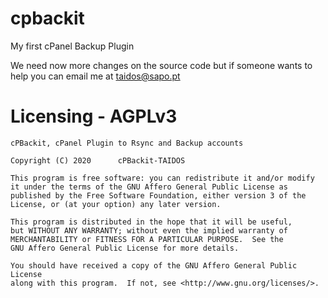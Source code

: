 # cpbackit
My first cPanel Backup Plugin 

We need now more changes on the source code but if someone wants to help you can email me at taidos@sapo.pt

# Licensing - AGPLv3

    cPBackit, cPanel Plugin to Rsync and Backup accounts

    Copyright (C) 2020		cPBackit-TAIDOS

    This program is free software: you can redistribute it and/or modify
    it under the terms of the GNU Affero General Public License as
    published by the Free Software Foundation, either version 3 of the
    License, or (at your option) any later version.

    This program is distributed in the hope that it will be useful,
    but WITHOUT ANY WARRANTY; without even the implied warranty of
    MERCHANTABILITY or FITNESS FOR A PARTICULAR PURPOSE.  See the
    GNU Affero General Public License for more details.

    You should have received a copy of the GNU Affero General Public License
    along with this program.  If not, see <http://www.gnu.org/licenses/>.
